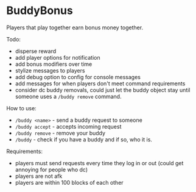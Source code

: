 # BuddyBonus

Players that play together earn bonus money together.

Todo:
- disperse reward
- add player options for notification
- add bonus modifiers over time
- stylize messages to players
- add debug option to config for console messages
- add messages for when players don't meet command requirements
- consider dc buddy removals, could just let the buddy object stay until someone uses a `/buddy remove` command.

How to use:
- `/buddy <name>` - send a buddy request to someone
- `/buddy accept` - accepts incoming request
- `/buddy remove` - remove your buddy
- `/buddy` - check if you have a buddy and if so, who it is.

Requirements:
- players must send requests every time they log in or out (could get annoying for people who dc)
- players are not afk
- players are within 100 blocks of each other
